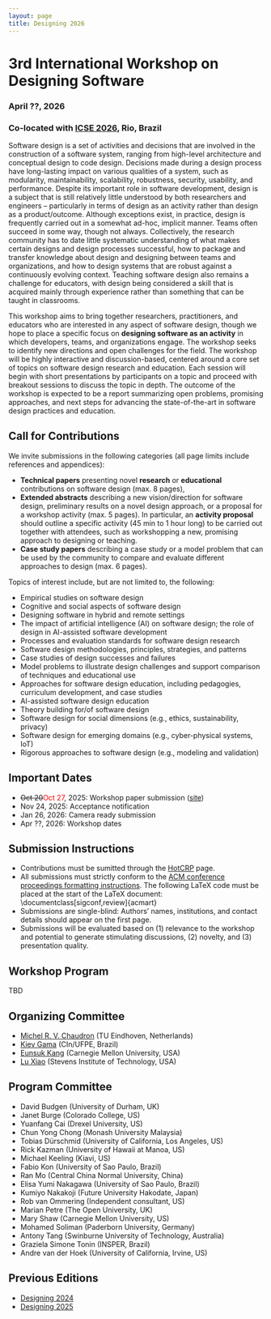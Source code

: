 ```yaml
---
layout: page
title: Designing 2026
---
```


# 3rd International Workshop on Designing Software
### April ??, 2026
### Co-located with [ICSE 2026](https://conf.researchr.org/home/icse-2026), Rio, Brazil

Software design is a set of activities and decisions that are involved in the construction of a software system, ranging from high-level architecture and conceptual design to code design. Decisions made during a design process have long-lasting impact on various qualities of a system, such as modularity, maintainability, scalability, robustness, security, usability, and performance. Despite its important role in software development, design is a subject that is still relatively little understood by both researchers and engineers – particularly in terms of design as an activity rather than design as a product/outcome. Although exceptions exist, in practice, design is frequently carried out in a somewhat ad-hoc, implicit manner. Teams often succeed in some way, though not always. Collectively, the research community has to date little systematic understanding of what makes certain designs and design processes successful, how to package and transfer knowledge about design and designing between teams and organizations, and how to design systems that are robust against a continuously evolving context. Teaching software design also remains a challenge for educators, with design being considered a skill that is acquired mainly through experience rather than something that can be taught in classrooms. 

This workshop aims to bring together researchers, practitioners, and educators who are interested in any aspect of software design, though we hope to place a specific focus on **designing software as an activity** in which developers, teams, and organizations engage. The workshop seeks to identify new directions and open challenges for the field. The workshop will be highly interactive and discussion-based, centered around a core set of topics on software design research and education. Each session will begin with short presentations by participants on a topic and proceed with breakout sessions to discuss the topic in depth. The outcome of the workshop is expected to be a report summarizing open problems, promising approaches, and next steps for advancing the state-of-the-art in software design practices and education.

## Call for Contributions

We invite submissions in the following categories (all page limits include references and appendices): 
- **Technical papers** presenting novel **research** or **educational** contributions on software design (max. 8 pages),
- **Extended abstracts** describing a new vision/direction for software design, preliminary results on a novel design approach, or a proposal for a workshop activity (max. 5 pages). In particular, an **activity proposal** should outline a specific activity (45 min to 1 hour long) to be carried out together with attendees, such as workshopping a new, promising approach to designing or teaching. 
- **Case study papers** describing a case study or a model problem that can be used by the community to compare and evaluate different approaches to design (max. 6 pages).  

Topics of interest include, but are not limited to, the following:
- Empirical studies on software design
- Cognitive and social aspects of software design
- Designing software in hybrid and remote settings
- The impact of artificial intelligence (AI) on software design; the role of design in AI-assisted software development
- Processes and evaluation standards for software design research
- Software design methodologies, principles, strategies, and patterns
- Case studies of design successes and failures
- Model problems to illustrate design challenges and support comparison of techniques and educational use
- Approaches for software design education, including pedagogies, curriculum development, and case studies
- AI-assisted software design education
- Theory building for/of software design
- Software design for social dimensions (e.g., ethics, sustainability, privacy)
- Software design for emerging domains (e.g., cyber-physical systems, IoT)
- Rigorous approaches to software design (e.g., modeling and validation)

## Important Dates

- <span style="text-decoration:line-through">Oct 20</span><span style="color:red">Oct 27</span>, 2025: Workshop paper submission ([site](https://icse2026-design.hotcrp.com/))
- Nov 24, 2025: Acceptance notification
- Jan 26, 2026: Camera ready submission
- Apr ??, 2026: Workshop dates

## Submission Instructions

- Contributions must be sumitted through the [HotCRP](https://icse2026-design.hotcrp.com/) page.
- All submissions must strictly conform to the [ACM conference proceedings formatting instructions](https://www.acm.org/publications/proceedings-template). The following LaTeX code must be placed at the start of the LaTeX document: \documentclass[sigconf,review]{acmart}
- Submissions are single-blind: Authors’ names, institutions, and contact details should appear on the first page.
- Submissions will be evaluated based on (1) relevance to the workshop and potential to generate stimulating discussions, (2) novelty, and (3) presentation quality.

## Workshop Program

TBD

## Organizing Committee

- [Michel R. V. Chaudron](https://research.tue.nl/en/persons/michel-rv-chaudron) (TU Eindhoven, Netherlands)
- [Kiev Gama](https://www.cin.ufpe.br/~kiev/) (CIn/UFPE, Brazil)
- [Eunsuk Kang](https://eskang.github.io/) (Carnegie Mellon University, USA)
- [Lu Xiao](https://personal.stevens.edu/~lxiao6/) (Stevens Institute of Technology, USA)

## Program Committee

- David Budgen (University of Durham, UK)
- Janet Burge	(Colorado College, US)
- Yuanfang Cai (Drexel University, US)
- Chun Yong Chong	(Monash University Malaysia)
- Tobias Dürschmid (University of California, Los Angeles, US)
- Rick Kazman	(University of Hawaii at Manoa, US)
- Michael Keeling	(Kiavi, US)
- Fabio Kon	(University of Sao Paulo, Brazil)
- Ran Mo (Central China Normal University, China)
- Elisa Yumi Nakagawa	(University of Sao Paulo, Brazil)
- Kumiyo Nakakoji	(Future University Hakodate, Japan)
- Rob van Ommering (Independent consultant, US)
- Marian Petre (The Open University, UK)
- Mary Shaw	(Carnegie Mellon University, US)
- Mohamed Soliman	(Paderborn University, Germany)
- Antony Tang	(Swinburne University of Technology, Australia)
- Graziela Simone Tonin	(INSPER, Brazil)
- Andre van der Hoek (University of California, Irvine, US)

## Previous Editions

- [Designing 2024](https://designing2024.github.io/)
- [Designing 2025](https://designing2025.github.io/)

